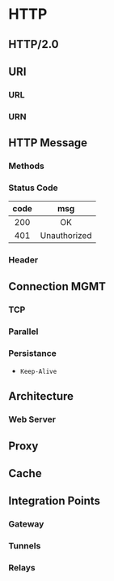 # HTTP

## HTTP/2.0

## URI
### URL
### URN

## HTTP Message
### Methods
### Status Code
| code | msg |
|:----:|:---:|
| 200  | OK |
| 401  | Unauthorized |

### Header

## Connection MGMT
### TCP
### Parallel
### Persistance
* `Keep-Alive`

## Architecture
### Web Server

## Proxy

## Cache

## Integration Points
### Gateway
### Tunnels
### Relays